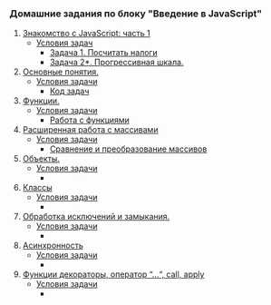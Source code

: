 ### Домашние задания по блоку "Введение в JavaScript"
1. [Знакомство с JavaScript: часть 1](https://github.com/Elena-Yakovleva/JavaScript-project/blob/main/lection1/README.md)
     * [Условия задач](https://github.com/Elena-Yakovleva/JavaScript-project/blob/main/lection1/task/First.md)
       * [Задача 1. Посчитать налоги](https://github.com/Elena-Yakovleva/JavaScript-project/blob/main/lection1/task/sumTask.js)  
       * [Задача 2*. Прогрессивная шкала.](https://github.com/Elena-Yakovleva/JavaScript-project/blob/main/lection1/task/progressiveTax.js)
2. [Основные понятия.](https://github.com/Elena-Yakovleva/JavaScript-project/blob/main/lection2/lection/README.md)
     * [Условия задачи](https://github.com/Elena-Yakovleva/JavaScript-project/blob/main/lection2/README.md)
       * [Код задач](https://github.com/Elena-Yakovleva/JavaScript-project/blob/main/lection2/task.js)
3. [Функции.](https://github.com/Elena-Yakovleva/JavaScript-project/blob/main/lection3/lection/README.md)
     * [Условия задачи](https://github.com/Elena-Yakovleva/JavaScript-project/blob/main/lection3/README.md)
       * [Работа с функциями](https://github.com/Elena-Yakovleva/JavaScript-project/blob/main/lection3/task.js)
4. [Расширенная работа с массивами](https://github.com/Elena-Yakovleva/JavaScript-project/blob/main/lection4/lection/README.md)
     * [Условия задачи](https://github.com/Elena-Yakovleva/JavaScript-project/blob/main/lection4/README.md)
       * [Сравнение и преобразование массивов](https://github.com/Elena-Yakovleva/JavaScript-project/blob/main/lection4/task.js)
5. [Объекты.]()
     * [Условия задачи]()
       * []()
6. [Классы]()
     * [Условия задачи]()
       * []()
7. [Обработка исключений и замыкания.]()
     * [Условия задачи]()
       * []()
8. [Асинхронность]()
     * [Условия задачи]()
       * []()
9. [Функции декораторы, оператор “...“, call, apply]()
     * [Условия задачи]()
       * []()